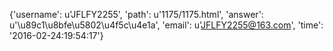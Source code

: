 {'username': u'JFLFY2255', 'path': u'1175/1175.html', 'answer': u'\u89c1\u8bfe\u5802\u4f5c\u4e1a', 'email': u'JFLFY2255@163.com', 'time': '2016-02-24:19:54:17'}